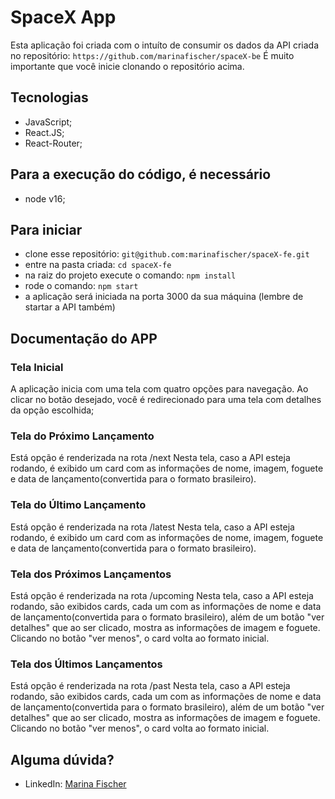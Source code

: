 # SpaceX App

Esta aplicação foi criada com o intuíto de consumir os dados da API criada no repositório:
  ```https://github.com/marinafischer/spaceX-be```
É muito importante que você inicie clonando o repositório acima.

## Tecnologias

  - JavaScript;
  - React.JS;
  - React-Router;

## Para a execução do código, é necessário
  - node v16;

## Para iniciar
  - clone esse repositório:
    ```git@github.com:marinafischer/spaceX-fe.git```
  - entre na pasta criada:
    ``cd spaceX-fe``
  - na raiz do projeto execute o comando:
    ```npm install```
  - rode o comando:
    ```npm start```
  - a aplicação será iniciada na porta 3000 da sua máquina (lembre de startar a API também)

## Documentação do APP

### Tela Inicial

A aplicação inicia com uma tela com quatro opções para navegação.
Ao clicar no botão desejado, você é redirecionado para uma tela com detalhes da opção escolhida;

### Tela do Próximo Lançamento

Está opção é renderizada na rota /next
Nesta tela, caso a API esteja rodando, é exibido um card com as informações de nome, imagem, foguete e data de lançamento(convertida para o formato brasileiro).

### Tela do Último Lançamento

Está opção é renderizada na rota /latest
Nesta tela, caso a API esteja rodando, é exibido um card com as informações de nome, imagem, foguete e data de lançamento(convertida para o formato brasileiro).

### Tela dos Próximos Lançamentos

Está opção é renderizada na rota /upcoming
Nesta tela, caso a API esteja rodando, são exibidos cards, cada um com as informações de nome e data de lançamento(convertida para o formato brasileiro), além de um botão "ver detalhes" que ao ser clicado, mostra as informações de imagem e foguete.
Clicando no botão "ver menos", o card volta ao formato inicial.

### Tela dos Últimos Lançamentos

Está opção é renderizada na rota /past
Nesta tela, caso a API esteja rodando, são exibidos cards, cada um com as informações de nome e data de lançamento(convertida para o formato brasileiro), além de um botão "ver detalhes" que ao ser clicado, mostra as informações de imagem e foguete.
Clicando no botão "ver menos", o card volta ao formato inicial.

## Alguma dúvida?

- LinkedIn: [Marina Fischer](https://www.linkedin.com/in/marina-miranda-fischer/)
